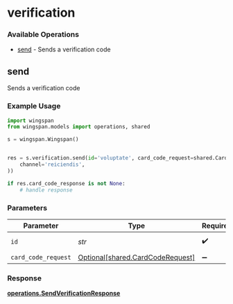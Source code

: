 # verification

### Available Operations

* [send](#send) - Sends a verification code

## send

Sends a verification code

### Example Usage

```python
import wingspan
from wingspan.models import operations, shared

s = wingspan.Wingspan()


res = s.verification.send(id='voluptate', card_code_request=shared.CardCodeRequest(
    channel='reiciendis',
))

if res.card_code_response is not None:
    # handle response
```

### Parameters

| Parameter                                                                  | Type                                                                       | Required                                                                   | Description                                                                |
| -------------------------------------------------------------------------- | -------------------------------------------------------------------------- | -------------------------------------------------------------------------- | -------------------------------------------------------------------------- |
| `id`                                                                       | *str*                                                                      | :heavy_check_mark:                                                         | Unique identifier                                                          |
| `card_code_request`                                                        | [Optional[shared.CardCodeRequest]](../../models/shared/cardcoderequest.md) | :heavy_minus_sign:                                                         | N/A                                                                        |


### Response

**[operations.SendVerificationResponse](../../models/operations/sendverificationresponse.md)**


